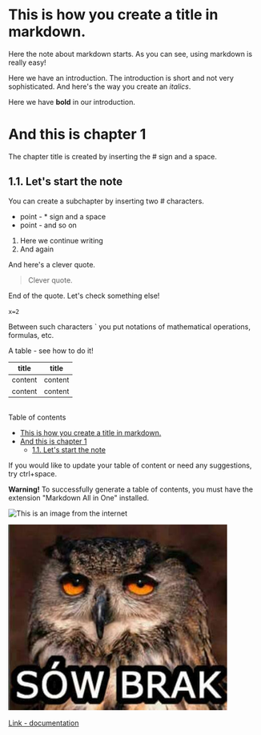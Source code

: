 ---
---

This is how you create a title in markdown.
========================
Here the note about markdown starts. As you can see, using markdown is really easy!

Here we have an introduction. The introduction is short and not very sophisticated. And here's the way you create an *italics*.

Here we have **bold** in our introduction.

# And this is chapter 1 

The chapter title is created by inserting the # sign and a space.

## 1.1. Let's start the note

You can create a subchapter by inserting two # characters.

* point - * sign and a space
* point - and so on

1. Here we continue writing
2. And again

And here's a clever quote.
>Clever quote.  

End of the quote. Let's check something else!

`x=2`

Between such characters ` you put notations of mathematical operations, formulas, etc.

A table - see how to do it!

| title   | title   |
|---------|---------|
| content | content |
| content | content |

\
Table of contents

- [This is how you create a title in markdown.](#this-is-how-you-create-a-title-in-markdown)
- [And this is chapter 1](#and-this-is-chapter-1)
  - [1.1. Let's start the note](#11-lets-start-the-note)

If you would like to update your table of content or need any suggestions, try ctrl+space.

**Warning!** To successfully generate a table of contents, you must have the extension "Markdown All in One" installed.

![This is an image from the internet](https://4rooms.com.pl/userdata/public/gfx/1279cded36c5a39ffac5a8b86ffa654c.jpg)

![And this is an image from my computer](sowbrak.jpg)

[Link - documentation](https://daringfireball.net/projects/markdown/)


